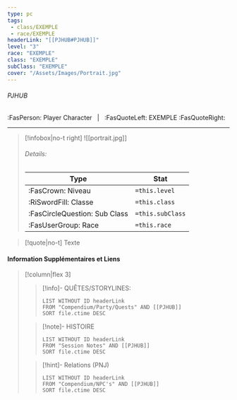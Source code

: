 ```yaml
---
type: pc
tags:
 - class/EXEMPLE
 - race/EXEMPLE
headerLink: "[[PJHUB#PJHUB]]"
level: "3"
race: "EXEMPLE"
class: "EXEMPLE"
subClass: "EXEMPLE"
cover: "/Assets/Images/Portrait.jpg"
---
```


###### PJHUB
:FasPerson: Player Character &nbsp; | &nbsp; :FasQuoteLeft: EXEMPLE :FasQuoteRight:
___
> [!infobox|no-t right]
> ![[portrait.jpg]]
> ###### Details:
> | Type | Stat |
> | ---- | ---- |
> | :FasCrown: Niveau   | `=this.level` |
> | :RiSwordFill: Classe |  `=this.class`|
> | :FasCircleQuestion: Sub Class |  `=this.subClass`|
> |  :FasUserGroup: Race |  `=this.race`|

> [!quote|no-t]
> Texte
 
#### Information Supplémentaires et Liens
> [!column|flex 3]
>> [!info]- QUÊTES/STORYLINES:
>>```dataview
>>LIST WITHOUT ID headerLink
>>FROM "Compendium/Party/Quests" AND [[PJHUB]]
>>SORT file.ctime DESC
>
>>[!note]- HISTOIRE
>>```dataview
>>LIST WITHOUT ID headerLink
>>FROM "Session Notes" AND [[PJHUB]]
>>SORT file.ctime DESC
>
>>[!hint]- Relations (PNJ)
>>```dataview
>>LIST WITHOUT ID headerLink
>>FROM "Compendium/NPC's" AND [[PJHUB]]
>>SORT file.ctime DESC
>>
```image-layout-masonry-3

```